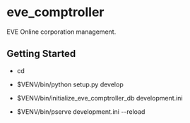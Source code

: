 eve_comptroller
===============

EVE Online corporation management.


Getting Started
---------------

- cd <directory containing this file>

- $VENV/bin/python setup.py develop

- $VENV/bin/initialize_eve_comptroller_db development.ini

- $VENV/bin/pserve development.ini --reload

